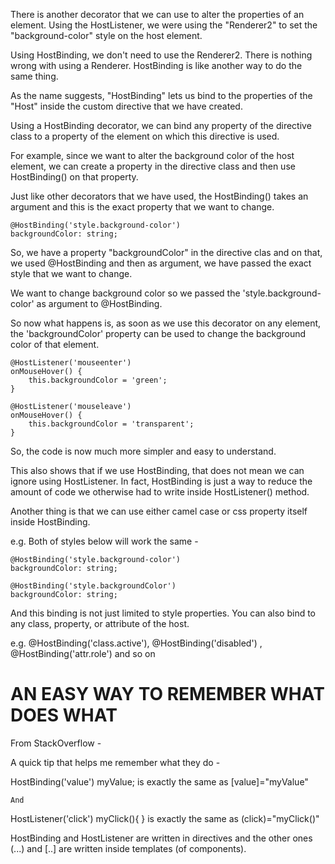 There is another decorator that we can use to alter the properties of an element. Using the HostListener, we were using the "Renderer2" to set the "background-color" style on the host element.

Using HostBinding, we don't need to use the Renderer2. There is nothing wrong with using a Renderer. HostBinding is like another way to do the same thing.

As the name suggests, "HostBinding" lets us bind to the properties of the "Host" inside the custom directive that we have created.

Using a HostBinding decorator, we can bind any property of the directive class to a property of the element on which this directive is used.

For example, since we want to alter the background color of the host element, we can create a property in the directive class and then use HostBinding() on that property.

Just like other decorators that we have used, the HostBinding() takes an argument and this is the exact property that we want to change.

    @HostBinding('style.background-color')
    backgroundColor: string;

So, we have a property "backgroundColor" in the directive clas and on that, we used @HostBinding and then as argument, we have passed the exact style that we want to change.

We want to change background color so we passed the 'style.background-color' as argument to @HostBinding.

So now what happens is, as soon as we use this decorator on any element, the 'backgroundColor' property can be used to change the background color of that element.


    @HostListener('mouseenter') 
    onMouseHover() {
        this.backgroundColor = 'green';
    }

    @HostListener('mouseleave') 
    onMouseHover() {
        this.backgroundColor = 'transparent';
    }

So, the code is now much more simpler and easy to understand.

This also shows that if we use HostBinding, that does not mean we can ignore using HostListener. In fact, HostBinding is just a way to reduce the amount of code we otherwise had to write inside HostListener() method.

Another thing is that we can use either camel case or css property itself inside HostBinding.

e.g. Both of styles below will work the same - 

    @HostBinding('style.background-color')
    backgroundColor: string;

    @HostBinding('style.backgroundColor')
    backgroundColor: string;

And this binding is not just limited to style properties. You can also bind to any class, property, or attribute of the host.

e.g.  @HostBinding('class.active'), @HostBinding('disabled')
, @HostBinding('attr.role') and so on
 
# AN EASY WAY TO REMEMBER WHAT DOES WHAT

From StackOverflow - 

A quick tip that helps me remember what they do -

HostBinding('value') myValue; is exactly the same as [value]="myValue"

    And

HostListener('click') myClick(){ } is exactly the same as (click)="myClick()"


HostBinding and HostListener are written in directives and the other ones (...) and [..] are written inside templates (of components).

